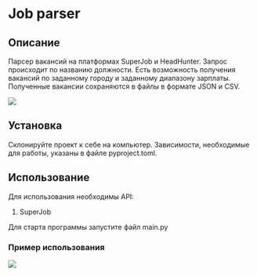 # Job parser

## Описание

Парсер вакансий на платформах SuperJob и HeadHunter. Запрос происходит по названию должности. Есть возможность получения вакансий по заданному городу и заданному диапазону зарплаты. Полученные вакансии сохраняются в файлы в формате JSON и CSV.

<img height="" src="/home/uliana/PycharmProjects/job_parser/readme_screen/example.png" width=""/>

## Установка

Склонируйте проект к себе на компьютер. Зависимости, необходимые для работы, указаны в файле pyproject.toml.

## Использование

Для использования необходимы API:
1. SuperJob

Для старта программы запустите файл main.py

### Пример использования

<img src="/home/uliana/PycharmProjects/job_parser/readme_screen/example.gif"/>
